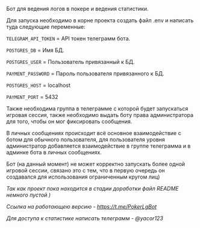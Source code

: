 Бот для ведения логов в покере и ведения статистики.

Для запуска необходимо в корне проекта создать файл .env и написать туда следующие переменные:

`TELEGRAM_API_TOKEN` = API токен телеграмм бота.  

`POSTGRES_DB` = Имя БД.  

`POSTGRES_USER` = Пользователь привязанный к БД.  

`PAYMENT_PASSWORD` = Пароль пользователя привязанного к БД.  

`POSTGRES_HOST` = localhost  

`PAYMENT_PORT` = 5432

Также необходима группа в телеграмме с которой будет запускаться игровая сессия, также необходимо
выдать боту права администратора для того, чтобы он мог фиксировать сообщения.

В личных сообщениях происходит всё основное взаимодействие с ботом для обычного пользователя,
для пользователя уровня администратор добавляется взаимодействие в группе телеграмма и в админке бота
в личных сообщениях.

Бот (на данный момент) не может корректно запускать более одной игровой сессии, связано это с тем,
что в первую очередь он создавался для использования ограниченным кругом лиц)

_Так как проект пока находится в стадии доработки файл README немного пустой )_

_Ссылка на работающею версию - https://t.me/PokerLgBot_

_Для доступа к статистике написать телеграмм - @yacor123_